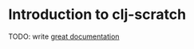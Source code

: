 # Introduction to clj-scratch

TODO: write [great documentation](http://jacobian.org/writing/what-to-write/)
